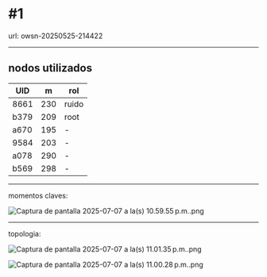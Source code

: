 # #1

url: owsn-20250525-214422

---

## nodos utilizados

| UID | m | rol |
| --- | --- | --- |
| 8661 | 230 | ruido |
| b379 | 209 | root |
| a670 | 195 | - |
| 9584 | 203 | - |
| a078 | 290 | - |
| b569 | 298 | - |

---

momentos claves:

![Captura de pantalla 2025-07-07 a la(s) 10.59.55 p.m..png](#1%2022814b98438780e8a7b8d795b8aa988e/Captura_de_pantalla_2025-07-07_a_la(s)_10.59.55_p.m..png)

---

topologia:

![Captura de pantalla 2025-07-07 a la(s) 11.01.35 p.m..png](#1%2022814b98438780e8a7b8d795b8aa988e/Captura_de_pantalla_2025-07-07_a_la(s)_11.01.35_p.m..png)

![Captura de pantalla 2025-07-07 a la(s) 11.00.28 p.m..png](#1%2022814b98438780e8a7b8d795b8aa988e/Captura_de_pantalla_2025-07-07_a_la(s)_11.00.28_p.m..png)